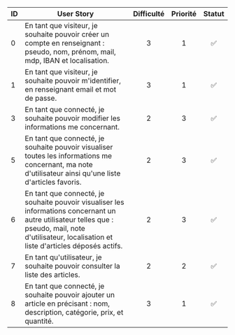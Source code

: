 ID | User Story | Difficulté | Priorité | Statut
-- | -- | :--: | :--: | :--:
0 | En tant que visiteur, je souhaite pouvoir créer un compte en renseignant : pseudo, nom, prénom, mail, mdp, IBAN et localisation. | 3 | 1 | :white_check_mark:
1 | En tant que visiteur, je souhaite pouvoir m'identifier, en renseignant email et mot de passe. | 3 | 1 | :white_check_mark:
3 | En tant que connecté, je souhaite pouvoir modifier les informations me concernant. | 2 | 3 | :white_check_mark:
5 | En tant que connecté, je souhaite pouvoir visualiser toutes les informations me concernant, ma note d'utilisateur ainsi qu'une liste d'articles favoris. | 2 | 3 | :white_check_mark:
6 | En tant que connecté, je souhaite pouvoir visualiser les informations concernant un autre utilisateur telles que : pseudo, mail, note d'utilisateur, localisation et liste d'articles déposés actifs. | 2 | 3 | :white_check_mark:
7 | En tant qu'utilisateur, je souhaite pouvoir consulter la liste des articles. | 2 | 2 | :white_check_mark:
8 | En tant que connecté, je souhaite pouvoir ajouter un article en précisant : nom, description, catégorie, prix, et quantité. | 3 | 1 | :white_check_mark:
